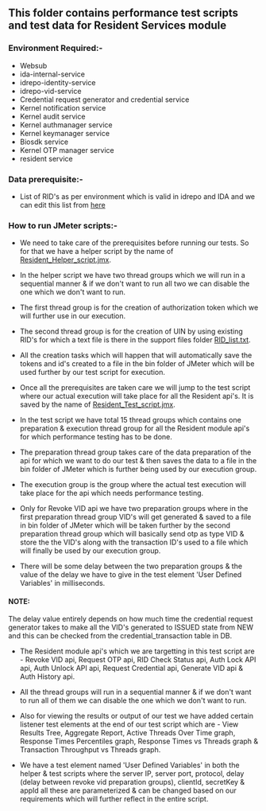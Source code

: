## This folder contains performance test scripts and test data for Resident Services module

### Environment Required:-
* Websub
* ida-internal-service
* idrepo-identity-service
* idrepo-vid-service
* Credential request generator and credential service
* Kernel notification service
* Kernel audit service
* Kernel authmanager service
* Kernel keymanager service
* Biosdk service
* Kernel OTP manager service
* resident service

### Data prerequisite:-
* List of RID's as per environment which is valid in idrepo and IDA and we can edit this list from [here](https://github.com/mosip/mosip-performance-tests-mt/blob/1.1.5/resident-services/support-files/RID_list.txt)

### How to run JMeter scripts:-

* We need to take care of the prerequisites before running our tests. So for that we have a helper script by the name of [Resident_Helper_script.jmx](https://github.com/mosip/mosip-performance-tests-mt/blob/1.1.5/resident-services/scripts/Resident_Helper_script.jmx).

* In the helper script we have two thread groups which we will run in a sequential manner & if we don't want to run all two we can disable the one which we don't want to run.

* The first thread group is for the creation of authorization token which we will further use in our execution.

* The second thread group is for the creation of UIN by using existing RID's for which a text file is there in the support files folder [RID_list.txt](https://github.com/mosip/mosip-performance-tests-mt/blob/1.1.5/resident-services/support-files/RID_list.txt).

* All the creation tasks which will happen that will automatically save the tokens and id's created to a file in the bin folder of JMeter which will be used further by our test script for execution.

* Once all the prerequisites are taken care we will jump to the test script where our actual execution will take place for all the Resident api's. It is saved by the name of [Resident_Test_script.jmx](https://github.com/mosip/mosip-performance-tests-mt/blob/1.1.5/resident-services/scripts/Resident_Test_script.jmx).

* In the test script we have total 15 thread groups which contains one preparation & execution thread group for all the Resident module api's for which performance testing has to be done.

* The preparation thread group takes care of the data preparation of the api for which we want to do our test & then saves the data to a file in the bin folder of JMeter which is further being used by our execution group.

* The execution group is the group where the actual test execution will take place for the api which needs performance testing.

* Only for Revoke VID api we have two preparation groups where in the first preparation thread group VID's will get generated & saved to a file in bin folder of JMeter which will be taken further by the second preparation thread group which will basically send otp as type VID & store the the VID's along with the transaction ID's used to a file which will finally be used by our execution group.

* There will be some delay between the two preparation groups & the value of the delay we have to give in the test element 'User Defined Variables' in milliseconds.
#### NOTE: 
The delay value entirely depends on how much time the credential request generator takes to make all the VID's generated to ISSUED state from NEW and this can be checked from the credential_transaction table in DB.

* The Resident module api's which we are targetting in this test script are - Revoke VID api, Request OTP api, RID Check Status api, Auth Lock API api, Auth Unlock API api, Request Credential api, Generate VID api & Auth History api.

* All the thread groups will run in a sequential manner & if we don't want to run all of them we can disable the one which we don't want to run.

* Also for viewing the results or output of our test we have added certain listener test elements at the end of our test script which are - View Results Tree, Aggregate Report, Active Threads Over Time graph, Response Times Percentiles graph, Response Times vs Threads graph & Transaction Throughput vs Threads graph.

* We have a test element named 'User Defined Variables' in both the helper & test scripts where the server IP, server port, protocol, delay (delay between revoke vid preparation groups), clientId, secretKey & appId all these are parameterized & can be changed based on our requirements which will further reflect in the entire script.
